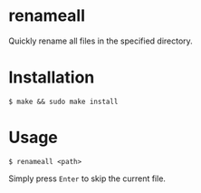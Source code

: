 renameall
=========
Quickly rename all files in the specified directory.

Installation
============
	$ make && sudo make install

Usage
=====
	$ renameall <path>

Simply press `Enter` to skip the current file.

